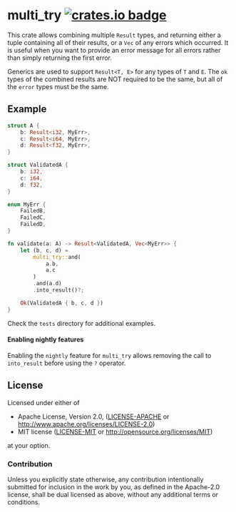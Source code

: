 # multi_try [![crates.io badge](https://img.shields.io/crates/v/multi_try.svg)](https://crates.io/crates/multi_try)

This crate allows combining multiple `Result` types, and returning either a tuple containing all of their results, or a `Vec` of any errors which occurred. It is useful when you want to provide an error message for all errors rather than simply returning the first error.

Generics are used to support `Result<T, E>` for any types of `T` and `E`. The `ok` types of the combined results are NOT required to be the same, but all of the `error` types must be the same. 

## Example

```rust
struct A {
    b: Result<i32, MyErr>,
    c: Result<i64, MyErr>,
    d: Result<f32, MyErr>,
}

struct ValidatedA {
    b: i32,
    c: i64,
    d: f32,
}

enum MyErr {
    FailedB,
    FailedC,
    FailedD,
}

fn validate(a: A) -> Result<ValidatedA, Vec<MyErr>> {
    let (b, c, d) =
        multi_try::and(
            a.b,
            a.c
        )
        .and(a.d)
        .into_result()?;

    Ok(ValidatedA { b, c, d })
}
```

Check the `tests` directory for additional examples.

#### Enabling nightly features

Enabling the `nightly` feature for `multi_try` allows removing the call to `into_result` before using the `?` operator. 

## License

Licensed under either of

 * Apache License, Version 2.0, ([LICENSE-APACHE](LICENSE-APACHE) or http://www.apache.org/licenses/LICENSE-2.0)
 * MIT license ([LICENSE-MIT](LICENSE-MIT) or http://opensource.org/licenses/MIT)

at your option.

### Contribution

Unless you explicitly state otherwise, any contribution intentionally submitted for inclusion in the work by you, as defined in the Apache-2.0 license, shall be dual licensed as above, without any additional terms or conditions.
